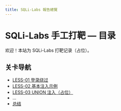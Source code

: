 ```yaml
---
title: SQLi-Labs 報告總覽
---
```


# SQLi-Labs 手工打靶 — 目录

欢迎！本站为 SQLi-Labs 打靶记录（占位）。

## 关卡导航
- [LESS-01 登录绕过](./less-01-login.md)
- [LESS-02 基本注入示例](./less-02-basic.md)
- [LESS-03 UNION 注入（占位）](./less-03-union.md)
- ...
- [总结](./less-XX-summary.md)

